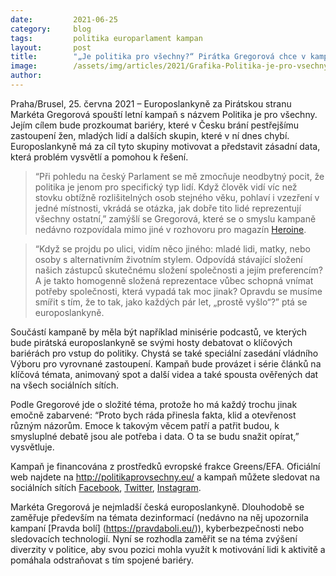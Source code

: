 ```yaml
---
date:         2021-06-25
category:     blog
tags:         politika europarlament kampan
layout:       post
title:        "„Je politika pro všechny?“ Pirátka Gregorová chce v kampani odhalit bariéry pestřejšího zastoupení i motivovat"
image:        /assets/img/articles/2021/Grafika-Politika-je-pro-vsechny-kampan.jpg
author:       
---
```


Praha/Brusel, 25. června 2021 – Europoslankyně za Pirátskou stranu Markéta Gregorová spouští letní kampaň s názvem Politika je pro všechny. Jejím cílem bude prozkoumat bariéry, které v Česku brání pestřejšímu zastoupení žen, mladých lidí a dalších skupin, které v ní dnes chybí. Europoslankyně má za cíl tyto skupiny motivovat a představit zásadní data, která problém vysvětlí a pomohou k řešení.

> “Při pohledu na český Parlament se mě zmocňuje neodbytný pocit, že politika je jenom pro specifický typ lidí. Když člověk vidí víc než stovku obtížně rozlišitelných osob stejného věku, pohlaví i vzezření v jedné místnosti, vkrádá se otázka, jak dobře tito lidé reprezentují všechny ostatní,” zamýšlí se Gregorová, které se o smyslu kampaně nedávno rozpovídala mimo jiné v rozhovoru pro magazín [Heroine](https://www.heroine.cz/zena-a-svet/5122-vycitam-systemu-ze-si-nesmime-dovolit-byt-prumerne-rozhovor-s-marketou-gregorovou).
 
> “Když se projdu po ulici, vidím něco jiného: mladé lidi, matky, nebo osoby s alternativním životním stylem. Odpovídá stávající složení našich zástupců skutečnému složení společnosti a jejím preferencím? A je takto homogenně složená reprezentace vůbec schopná vnímat potřeby společnosti, která vypadá tak moc jinak? Opravdu se musíme smířit s tím, že to tak, jako každých pár let, „prostě vyšlo“?” ptá se europoslankyně.

Součástí kampaně by měla být například minisérie podcastů, ve kterých bude pirátská europoslankyně se svými hosty debatovat o klíčových bariérách pro vstup do politiky. Chystá se také speciální zasedání vládního Výboru pro vyrovnané zastoupení. Kampaň bude provázet i série článků na klíčová témata, animovaný spot a další videa a také spousta ověřených dat na všech sociálních sítích.
 
Podle Gregorové jde o složité téma, protože ho má každý trochu jinak emočně zabarvené: “Proto bych ráda přinesla fakta, klid a otevřenost různým názorům. Emoce k takovým věcem patří a patřit budou, k smysluplné debatě jsou ale potřeba i data. O ta se budu snažit opírat,” vysvětluje.
 
Kampaň je financována z prostředků evropské frakce Greens/EFA. Oficiální web najdete na http://politikaprovsechny.eu/ a kampaň můžete sledovat na sociálních sítích  [Facebook](https://www.facebook.com/MEPGregorova), [Twitter](https://twitter.com/MarketkaG), [Instagram](https://www.instagram.com/ruzovarebelka/).

Markéta Gregorová je nejmladší česká europoslankyně. Dlouhodobě se zaměřuje především na témata dezinformací (nedávno na něj upozornila kampaní [Pravda bolí] (https://pravdaboli.eu/)), kyberbezpečnosti nebo sledovacích technologií. Nyní se rozhodla zaměřit se na téma zvýšení diverzity v politice, aby svou pozici mohla využít k motivování lidi k aktivitě a pomáhala odstraňovat s tím spojené bariéry.

